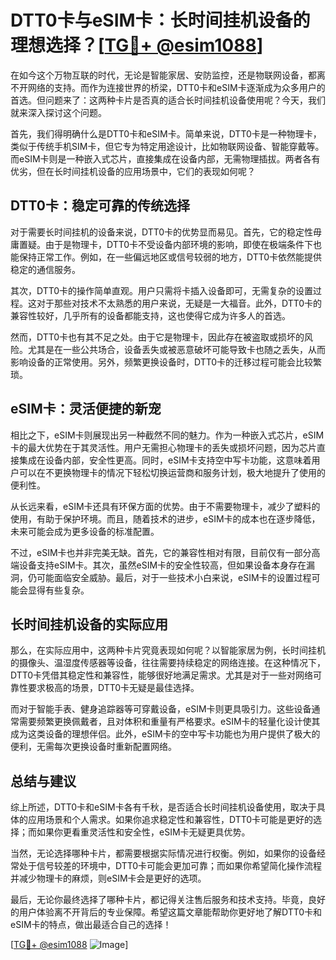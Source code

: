 # DTT0卡与eSIM卡：长时间挂机设备的理想选择？[[TG💪+ @esim1088](https://t.me/s/esim1088)]

在如今这个万物互联的时代，无论是智能家居、安防监控，还是物联网设备，都离不开网络的支持。而作为连接世界的桥梁，DTT0卡和eSIM卡逐渐成为众多用户的首选。但问题来了：这两种卡片是否真的适合长时间挂机设备使用呢？今天，我们就来深入探讨这个问题。

首先，我们得明确什么是DTT0卡和eSIM卡。简单来说，DTT0卡是一种物理卡，类似于传统手机SIM卡，但它专为特定用途设计，比如物联网设备、智能穿戴等。而eSIM卡则是一种嵌入式芯片，直接集成在设备内部，无需物理插拔。两者各有优劣，但在长时间挂机设备的应用场景中，它们的表现如何呢？

## DTT0卡：稳定可靠的传统选择

对于需要长时间挂机的设备来说，DTT0卡的优势显而易见。首先，它的稳定性毋庸置疑。由于是物理卡，DTT0卡不受设备内部环境的影响，即使在极端条件下也能保持正常工作。例如，在一些偏远地区或信号较弱的地方，DTT0卡依然能提供稳定的通信服务。

其次，DTT0卡的操作简单直观。用户只需将卡插入设备即可，无需复杂的设置过程。这对于那些对技术不太熟悉的用户来说，无疑是一大福音。此外，DTT0卡的兼容性较好，几乎所有的设备都能支持，这也使得它成为许多人的首选。

然而，DTT0卡也有其不足之处。由于它是物理卡，因此存在被盗取或损坏的风险。尤其是在一些公共场合，设备丢失或被恶意破坏可能导致卡也随之丢失，从而影响设备的正常使用。另外，频繁更换设备时，DTT0卡的迁移过程可能会比较繁琐。

## eSIM卡：灵活便捷的新宠

相比之下，eSIM卡则展现出另一种截然不同的魅力。作为一种嵌入式芯片，eSIM卡的最大优势在于其灵活性。用户无需担心物理卡的丢失或损坏问题，因为芯片直接集成在设备内部，安全性更高。同时，eSIM卡支持空中写卡功能，这意味着用户可以在不更换物理卡的情况下轻松切换运营商和服务计划，极大地提升了使用的便利性。

从长远来看，eSIM卡还具有环保方面的优势。由于不需要物理卡，减少了塑料的使用，有助于保护环境。而且，随着技术的进步，eSIM卡的成本也在逐步降低，未来可能会成为更多设备的标准配置。

不过，eSIM卡也并非完美无缺。首先，它的兼容性相对有限，目前仅有一部分高端设备支持eSIM卡。其次，虽然eSIM卡的安全性较高，但如果设备本身存在漏洞，仍可能面临安全威胁。最后，对于一些技术小白来说，eSIM卡的设置过程可能会显得有些复杂。

## 长时间挂机设备的实际应用

那么，在实际应用中，这两种卡片究竟表现如何呢？以智能家居为例，长时间挂机的摄像头、温湿度传感器等设备，往往需要持续稳定的网络连接。在这种情况下，DTT0卡凭借其稳定性和兼容性，能够很好地满足需求。尤其是对于一些对网络可靠性要求极高的场景，DTT0卡无疑是最佳选择。

而对于智能手表、健身追踪器等可穿戴设备，eSIM卡则更具吸引力。这些设备通常需要频繁更换佩戴者，且对体积和重量有严格要求。eSIM卡的轻量化设计使其成为这类设备的理想伴侣。此外，eSIM卡的空中写卡功能也为用户提供了极大的便利，无需每次更换设备时重新配置网络。

## 总结与建议

综上所述，DTT0卡和eSIM卡各有千秋，是否适合长时间挂机设备使用，取决于具体的应用场景和个人需求。如果你追求稳定性和兼容性，DTT0卡可能是更好的选择；而如果你更看重灵活性和安全性，eSIM卡无疑更具优势。

当然，无论选择哪种卡片，都需要根据实际情况进行权衡。例如，如果你的设备经常处于信号较差的环境中，DTT0卡可能会更加可靠；而如果你希望简化操作流程并减少物理卡的麻烦，则eSIM卡会是更好的选项。

最后，无论你最终选择了哪种卡片，都记得关注售后服务和技术支持。毕竟，良好的用户体验离不开背后的专业保障。希望这篇文章能帮助你更好地了解DTT0卡和eSIM卡的特点，做出最适合自己的选择！

[[TG💪+ @esim1088](https://t.me/s/esim1088) ![Image](https://i.postimg.cc/4NQfJmqS/Snipaste-2025-05-13-00-14-12.png)]